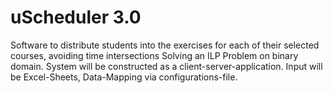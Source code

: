 # uScheduler 3.0

Software to distribute students into the exercises for each of their selected courses, avoiding time intersections
Solving an ILP Problem on binary domain.
System will be constructed as a client-server-application.
Input will be Excel-Sheets, Data-Mapping via configurations-file.
